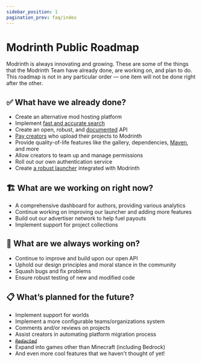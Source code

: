 ```yaml
---
sidebar_position: 1
pagination_prev: faq/index
---
```


# Modrinth Public Roadmap

Modrinth is always innovating and growing. These are some of the things that the Modrinth Team have already done, are working on, and plan to do. This roadmap is not in any particular order — one item will not be done right after the other.

## ✅ What have we already done?

- Create an alternative mod hosting platform
- Implement [fast and accurate search](https://modrinth.com/mods)
- Create an open, robust, and [documented](/api-spec) API
- [Pay creators](https://modrinth.com/legal/cmp-info) who upload their projects to Modrinth
- Provide quality-of-life features like the gallery, dependencies, [Maven](maven.md), and more
- Allow creators to team up and manage permissions
- Roll out our own authentication service
- Create [a robust launcher](https://modrinth.com/app) integrated with Modrinth

## 🏗️ What are we working on right now?

- A comprehensive dashboard for authors, providing various analytics
- Continue working on improving our launcher and adding more features
- Build out our advertiser network to help fuel payouts
- Implement support for project collections

## 🔄 What are we always working on?

- Continue to improve and build upon our open API
- Uphold our design principles and moral stance in the community
- Squash bugs and fix problems
- Ensure robust testing of new and modified code

## 📋 What’s planned for the future?

- Implement support for worlds
- Implement a more configurable teams/organizations system
- Comments and/or reviews on projects
- Assist creators in automating platform migration process
- [*~~`Redacted`~~*](https://docs.modrinth.com/redacted)
- Expand into games other than Minecraft (including Bedrock)
- And even more cool features that we haven't thought of yet!

